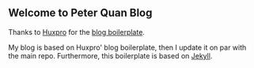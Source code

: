 ## Welcome to Peter Quan Blog

Thanks to [Huxpro](https://github.com/Huxpro) for the [blog boilerplate](https://github.com/Huxpro/huxblog-boilerplate).

My blog is based on Huxpro' blog boilerplate, then I update it on par with the main repo. Furthermore, this boilerplate is based on [Jekyll](http://jekyllrb.com/).